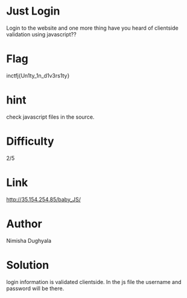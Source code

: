 # Just Login
Login to the website and one more thing have you heard of clientside validation using javascript??

# Flag
inctfj{Un1ty_1n_d1v3rs1ty}

# hint 
check javascript files in the source.

# Difficulty
2/5
 
# Link
http://35.154.254.85/baby_JS/
 
# Author
Nimisha Dughyala
 
# Solution
login information is validated clientside. In the js file the username and password will be there.
